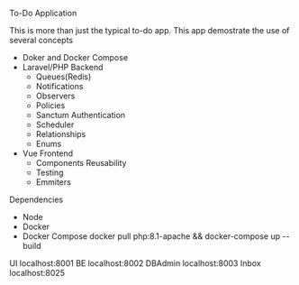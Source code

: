 To-Do Application

This is more than just the typical to-do app. This app demostrate the use of several concepts
- Doker and Docker Compose
- Laravel/PHP Backend
  - Queues(Redis)
  - Notifications
  - Observers
  - Policies
  - Sanctum Authentication
  - Scheduler
  - Relationships
  - Enums
- Vue Frontend
  - Components Reusability
  - Testing
  - Emmiters
 
Dependencies
- Node
- Docker
- Docker Compose
docker pull php:8.1-apache && docker-compose up --build

UI localhost:8001
BE localhost:8002
DBAdmin localhost:8003
Inbox localhost:8025



